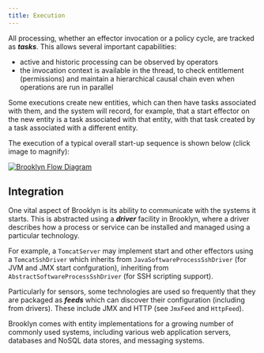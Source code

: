 ```yaml
---
title: Execution
---
```


All processing, whether an effector invocation or a policy cycle, are tracked as ***tasks***. This allows several important capabilities:

*	active and historic processing can be observed by operators
*	the invocation context is available in the thread, to check entitlement (permissions) and maintain a
hierarchical causal chain even when operations are run in parallel

Some executions create new entities, which can then have tasks associated with them, and the system will record, for example, that a start effector on the new entity is a task associated with that entity, with that task
created by a task associated with a different entity.

The execution of a typical overall start-up sequence is shown below (click image to magnify):

[![Brooklyn Flow Diagram](brooklyn-flow-websequencediagrams.com-w400.png "Brooklyn Flow Diagram" )](brooklyn-flow-websequencediagrams.com.png)


## Integration

One vital aspect of Brooklyn is its ability to communicate with the systems it starts. This is abstracted using a ***driver*** facility in Brooklyn, where a
driver describes how a process or service can be installed and managed using a particular technology.

For example, a ``TomcatServer`` may implement start and other effectors using a ``TomcatSshDriver`` which inherits from ``JavaSoftwareProcessSshDriver`` (for JVM and JMX start confguration), inheriting from ``AbstractSoftwareProcessSshDriver``
(for SSH scripting support).

Particularly for sensors, some technologies are used so frequently that they are
packaged as ***feeds*** which can discover their configuration (including from drivers). These include JMX and HTTP (see ``JmxFeed`` and ``HttpFeed``).

Brooklyn comes with entity implementations for a growing number of commonly used systems, including various web application servers, databases and NoSQL data stores, and messaging systems.


